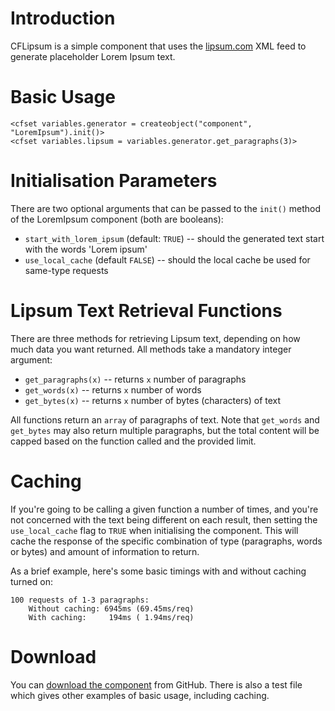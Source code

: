 # Introduction

CFLipsum is a simple component that uses the [lipsum.com](http://www.lipsum.com/) XML feed to generate placeholder Lorem Ipsum text.

# Basic Usage

    <cfset variables.generator = createobject("component", "LoremIpsum").init()>
    <cfset variables.lipsum = variables.generator.get_paragraphs(3)>

# Initialisation Parameters

There are two optional arguments that can be passed to the `init()` method of the LoremIpsum component (both are booleans):

* `start_with_lorem_ipsum` (default: `TRUE`) -- should the generated text start with the words 'Lorem ipsum'
* `use_local_cache` (default `FALSE`) -- should the local cache be used for same-type requests

# Lipsum Text Retrieval Functions

There are three methods for retrieving Lipsum text, depending on how much data you want returned.  All methods take a mandatory integer argument:

* `get_paragraphs(x)` -- returns `x` number of paragraphs
* `get_words(x)` -- returns `x` number of words
* `get_bytes(x)` -- returns `x` number of bytes (characters) of text

All functions return an `array` of paragraphs of text.  Note that `get_words` and `get_bytes` may also return multiple paragraphs, but the total content will be capped based on the function called and the provided limit.

# Caching

If you're going to be calling a given function a number of times, and you're not concerned with the text being different on each result, then setting the `use_local_cache` flag to `TRUE` when initialising the component.  This will cache the response of the specific combination of type (paragraphs, words or bytes) and amount of information to return.

As a brief example, here's some basic timings with and without caching turned on:

    100 requests of 1-3 paragraphs:
        Without caching: 6945ms (69.45ms/req)
	    With caching:     194ms ( 1.94ms/req)

# Download

You can [download the component](http://github.com/timblaie/cflipsum/tree/master) from GitHub.  There is also a test file which gives other examples of basic usage, including caching.
